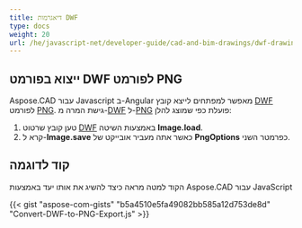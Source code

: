 ```yaml
---
title: דיאגרמות DWF
type: docs
weight: 20
url: /he/javascript-net/developer-guide/cad-and-bim-drawings/dwf-drawings/
---
```


## **ייצוא בפורמט DWF לפורמט PNG**

Aspose.CAD עבור Javascript ב-Angular מאפשר למפתחים לייצא קובץ [DWF](https://docs.fileformat.com/cad/dwf/) לפורמט [PNG](https://docs.fileformat.com/image/png/).
גישת המרה מ-[DWF](https://docs.fileformat.com/cad/dwf/) ל-[PNG](https://docs.fileformat.com/image/png/) פועלת כפי שמוצג להלן:

1. טען קובץ שרטוט [DWF](https://docs.fileformat.com/cad/dwf/) באמצעות השיטה **Image.load**.
1. קרא ל-**Image.save** כאשר אתה מעביר אובייקט של **PngOptions** כפרמטר השני.

## קוד לדוגמה

הקוד למטה מראה כיצד להשיג את אותו יעד באמצעות Aspose.CAD עבור JavaScript

{{< gist "aspose-com-gists" "b5a4510e5fa49082bb585a12d753de8d" "Convert-DWF-to-PNG-Export.js" >}}
